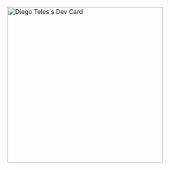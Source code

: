 <a href="https://app.daily.dev/telesdeveloper"><img src="https://api.daily.dev/devcards/v2/XDiwl2BTwevIS8L0zuDZI.png?type=default&r=9qr" width="356" alt="Diego Teles's Dev Card"/></a>
